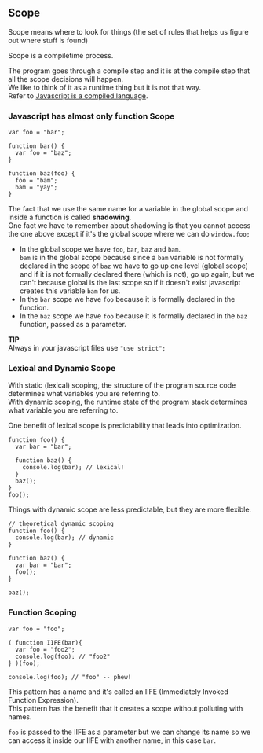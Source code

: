 ## Scope

Scope means where to look for things (the set of rules that helps us figure out where stuff is found)

Scope is a compiletime process.

The program goes through a compile step and it is at the compile step that all the scope decisions will happen.  
We like to think of it as a runtime thing but it is not that way.  
Refer to [Javascript is a compiled language](javascript-is-a-compiled-language.md).

### Javascript has almost only function Scope

```
var foo = "bar";

function bar() {
  var foo = "baz";
}

function baz(foo) {
  foo = "bam";
  bam = "yay";
}
```

The fact that we use the same name for a variable in the global scope and inside a function is called __shadowing__.  
One fact we have to remember about shadowing is that you cannot access the one above except if it's the global scope where we can do `window.foo;`

- In the global scope we have `foo`, `bar`, `baz` and `bam`.  
`bam` is in the global scope because since a `bam` variable is not formally declared in the scope of `baz` we have to go up one level (global scope) and if it is not formally declared there (which is not), go up again, but we can't because global is the last scope so if it doesn't exist javascript creates this variable `bam` for us.  
- In the `bar` scope we have `foo` because it is formally declared in the function.  
- In the `baz` scope we have `foo` because it is formally declared in the `baz` function, passed as a parameter.

__TIP__  
Always in your javascript files use `"use strict";`

### Lexical and Dynamic Scope

With static (lexical) scoping, the structure of the program source code determines what variables you are referring to.  
With dynamic scoping, the runtime state of the program stack determines what variable you are referring to.

One benefit of lexical scope is predictability that leads into optimization.

```
function foo() {
  var bar = "bar";

  function baz() {
    console.log(bar); // lexical!
  }
  baz();
}
foo();
```

Things with dynamic scope are less predictable, but they are more flexible.

```
// theoretical dynamic scoping
function foo() {
  console.log(bar); // dynamic
}

function baz() {
  var bar = "bar";
  foo();
}

baz();
```

### Function Scoping

```
var foo = "foo";

( function IIFE(bar){
  var foo = "foo2";
  console.log(foo); // "foo2"
} )(foo);

console.log(foo); // "foo" -- phew!
```

This pattern has a name and it's called an IIFE (Immediately Invoked Function Expression).  
This pattern has the benefit that it creates a scope without polluting with names.

`foo` is passed to the IIFE as a parameter but we can change its name so we can access it inside our IIFE with another name, in this case `bar`.
